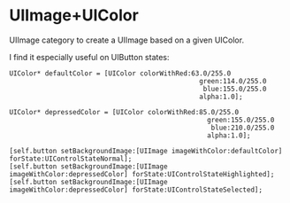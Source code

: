 UIImage+UIColor
===============

UIImage category to create a UIImage based on a given UIColor.

I find it especially useful on UIButton states:

```obj-c
UIColor* defaultColor = [UIColor colorWithRed:63.0/255.0
                                                green:114.0/255.0
                                                 blue:155.0/255.0
                                                alpha:1.0];
        
UIColor* depressedColor = [UIColor colorWithRed:85.0/255.0
                                                  green:155.0/255.0
                                                   blue:210.0/255.0
                                                  alpha:1.0];

[self.button setBackgroundImage:[UIImage imageWithColor:defaultColor] forState:UIControlStateNormal];
[self.button setBackgroundImage:[UIImage imageWithColor:depressedColor] forState:UIControlStateHighlighted];
[self.button setBackgroundImage:[UIImage imageWithColor:depressedColor] forState:UIControlStateSelected];
```
